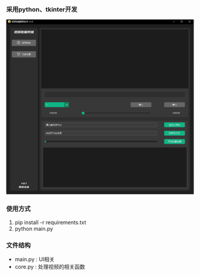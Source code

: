### 采用python、tkinter开发
![image](https://github.com/suyu610/cut_video_tool/blob/main/images/readme.jpg)

### 使用方式
1. pip install -r requirements.txt
2. python main.py
### 文件结构
- main.py : UI相关
- core.py : 处理视频的相关函数 